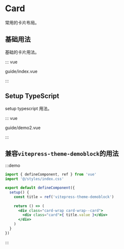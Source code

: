 # Card

常用的卡片布局。

## 基础用法

基础的卡片用法。

::: vue

guide/index.vue

:::



## Setup TypeScript

setup typescript 用法。


::: vue

guide/demo2.vue

:::


## 兼容`vitepress-theme-demoblock`的用法

:::demo

```jsx
import { defineComponent, ref } from 'vue'
import '@/styles/index.css'

export default defineComponent({
  setup() {
    const title = ref('vitepress-theme-demoblock')
    
    return () => (
      <div class="card-wrap card-wrap--card">
        <div class="card">{ title.value }</div>
      </div>
    )
  }
})
```

:::